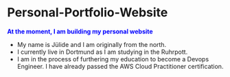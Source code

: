# Personal-Portfolio-Website 
<b><span style="color: blue;">At the moment, I am building my personal website</span></b>

 - My name is Jülide and I am originally from the north. 
 - I currently live in Dortmund as I am studying in the Ruhrpott. 
 - I am in the process of furthering my education to become a Devops Engineer. I have already passed the AWS Cloud Practitioner certification.

